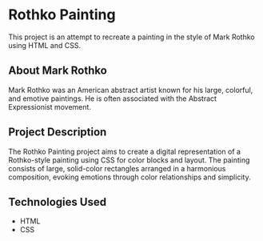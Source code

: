 # Rothko Painting

This project is an attempt to recreate a painting in the style of Mark Rothko using HTML and CSS.

## About Mark Rothko

Mark Rothko was an American abstract artist known for his large, colorful, and emotive paintings. He is often associated with the Abstract Expressionist movement.

## Project Description

The Rothko Painting project aims to create a digital representation of a Rothko-style painting using CSS for color blocks and layout. The painting consists of large, solid-color rectangles arranged in a harmonious composition, evoking emotions through color relationships and simplicity.

## Technologies Used

- HTML
- CSS
